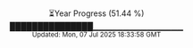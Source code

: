 <p align="center">
⏳Year Progress (51.44 %) <br>
███████████████▁▁▁▁▁▁▁▁▁▁▁▁▁▁▁ <br>
<sub>Updated: Mon, 07 Jul 2025 18:33:58 GMT</sub>
</p>

